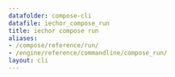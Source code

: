 ```yaml
---
datafolder: compose-cli
datafile: iechor_compose_run
title: iechor compose run
aliases:
- /compose/reference/run/
- /engine/reference/commandline/compose_run/
layout: cli
---
```


<!--
Sorry, but the contents of this page are automatically generated from
iEchor's source code. If you want to suggest a change to the text that appears
here, you'll need to find the string by searching this repo:
https://github.com/iechor/compose
-->
